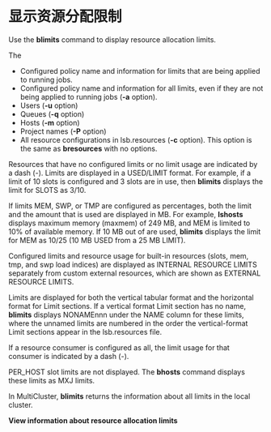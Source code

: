 # 显示资源分配限制

Use the **blimits** command to display resource allocation limits.

The  

- Configured policy name and information for limits that are being applied to running jobs.
- Configured policy name and information for all limits, even if they are not being applied to running jobs (**-a** option).
- Users (**-u** option)
- Queues (**-q** option)
- Hosts (**-m** option)
- Project names (**-P** option)
- All resource configurations in lsb.resources (**-c** option). This option is the same as **bresources** with no options.

Resources that have no configured limits or no limit usage are indicated by a dash (-). Limits are displayed in a USED/LIMIT format. For example, if a limit of 10 slots is configured and 3 slots are in use, then **blimits** displays the limit for SLOTS as 3/10.

If limits MEM, SWP, or TMP are configured as percentages, both the limit and the amount that is used are displayed in MB. For example, **lshosts** displays maximum memory (maxmem) of 249 MB, and MEM is limited to 10% of available memory. If 10 MB out of are used, **blimits** displays the limit for MEM as 10/25 (10 MB USED from a 25 MB LIMIT).

Configured limits and resource usage for built-in resources (slots, mem, tmp, and swp load indices) are displayed as INTERNAL RESOURCE LIMITS separately from custom external resources, which are shown as EXTERNAL RESOURCE LIMITS.

Limits are displayed for both the vertical tabular format and the horizontal format for Limit sections. If a vertical format Limit section has no name, **blimits** displays NONAMEnnn under the NAME column for these limits, where the unnamed limits are numbered in the order the vertical-format Limit sections appear in the lsb.resources file.

If a resource consumer is configured as all, the limit usage for that consumer is indicated by a dash (-).

PER_HOST slot limits are not displayed. The **bhosts** command displays these limits as MXJ limits.

In MultiCluster, **blimits** returns the information about all limits in the local cluster.

**View information about resource allocation limits**